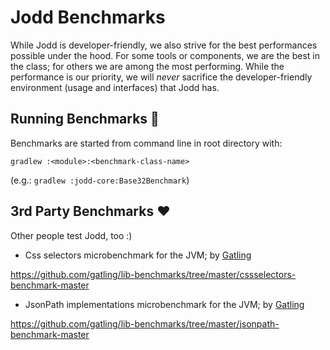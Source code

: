 # Jodd Benchmarks

While Jodd is developer-friendly, we also strive for the best performances possible under the hood. For some tools or components, we are the best in the class; for others we are among the most performing. While the performance is our priority, we will _never_ sacrifice the developer-friendly environment (usage and interfaces) that Jodd has. 

## Running Benchmarks :rocket:

Benchmarks are started from command line in root directory with:
 
```
gradlew :<module>:<benchmark-class-name>
````

(e.g.: `gradlew :jodd-core:Base32Benchmark`) 


## 3rd Party Benchmarks :heart:

Other people test Jodd, too :)

+ Css selectors microbenchmark for the JVM; by [Gatling](https://gatling.io)

https://github.com/gatling/lib-benchmarks/tree/master/cssselectors-benchmark-master

+ JsonPath implementations microbenchmark for the JVM; by [Gatling](https://gatling.io) 
  
https://github.com/gatling/lib-benchmarks/tree/master/jsonpath-benchmark-master

 
